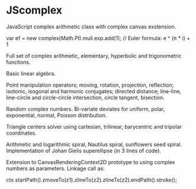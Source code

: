 # JScomplex
JavaScript complex arithmetic class with complex canvas exstension.

var ef = new complex(Math.PI).muli.exp.add(1); // Euler formula: e ^ (π * i) + 1

Full set of complex arithmetic, elementary, hyperbolic and trigonometric functions.

Basic linear algebra.

Point manipulation operators; moving, rotation, projection, reflection;
isotonic, isogonal and harmonic conjugates;
directed distance;
line-line, line-circle and circle-circle intersection, circle tangent, bisection.

Random complex numbers. Bi-variate deviates for uniform, polar, exponential, normal, Poisson distribution.

Triangle centers solver using cartesian, trilinear, barycentric and tripolar coordinates.

Arithmetic and logarithmic spiral, Nautilus spiral, sunflowers seed spiral.
Implementation of Johan Gielis superellipse (in 3 lines of code).

Extension to CanvasRenderingContext2D prototype to using complex numbers as parameters.
Linkage call as: 

ctx.startPath().zmoveTo(z1).zlineTo(z2).zlineTo(z2).endPath().stroke();
